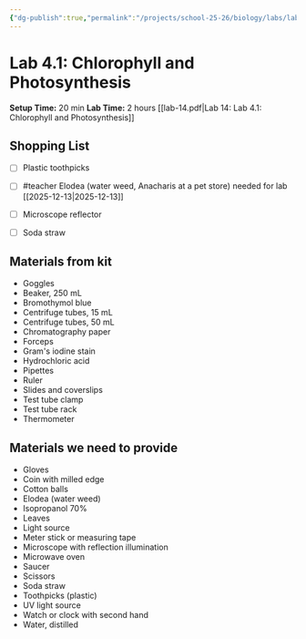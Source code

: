 ```yaml
---
{"dg-publish":true,"permalink":"/projects/school-25-26/biology/labs/lab-04-01-chlorophyll-and-photosynthesis/","title":"Lab 4.1: Chlorophyll and Photosynthesis"}
---
```



# Lab 4.1: Chlorophyll and Photosynthesis


**Setup Time:** 20 min
**Lab Time:** 2 hours
[[lab-14.pdf|Lab 14: Lab 4.1: Chlorophyll and Photosynthesis]]

## Shopping List

- [ ] Plastic toothpicks
- [ ] #teacher Elodea (water weed, Anacharis at a pet store) needed for lab [[2025-12-13\|2025-12-13]]
- [ ] Microscope reflector
- [ ] Soda straw


## Materials from kit

- Goggles
- Beaker, 250 mL
- Bromothymol blue
- Centrifuge tubes, 15 mL
- Centrifuge tubes, 50 mL
- Chromatography paper
- Forceps
- Gram's iodine stain
- Hydrochloric acid
- Pipettes
- Ruler
- Slides and coverslips
- Test tube clamp
- Test tube rack
- Thermometer


## Materials we need to provide

- Gloves
- Coin with milled edge
- Cotton balls
- Elodea (water weed)
- Isopropanol 70%
- Leaves
- Light source
- Meter stick or measuring tape
- Microscope with reflection illumination
- Microwave oven
- Saucer
- Scissors
- Soda straw
- Toothpicks (plastic)
- UV light source
- Watch or clock with second hand
- Water, distilled



